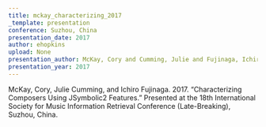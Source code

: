 ```yaml
---
title: mckay_characterizing_2017
_template: presentation
conference: Suzhou, China
presentation_date: 2017
author: ehopkins
upload: None
presentation_author: McKay, Cory and Cumming, Julie and Fujinaga, Ichiro
presentation_year: 2017
---
```

McKay, Cory, Julie Cumming, and Ichiro Fujinaga. 2017. “Characterizing Composers Using JSymbolic2 Features.” Presented at the 18th International Society for Music Information Retrieval Conference (Late-Breaking), Suzhou, China.